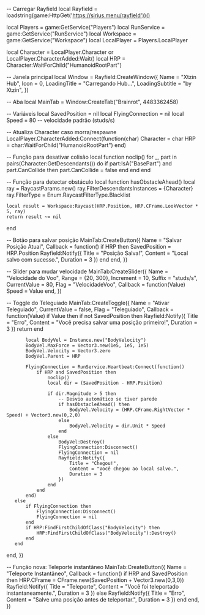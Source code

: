 -- Carregar Rayfield
local Rayfield = loadstring(game:HttpGet('https://sirius.menu/rayfield'))()

local Players = game:GetService("Players")
local RunService = game:GetService("RunService")
local Workspace = game:GetService("Workspace")
local LocalPlayer = Players.LocalPlayer

local Character = LocalPlayer.Character or LocalPlayer.CharacterAdded:Wait()
local HRP = Character:WaitForChild("HumanoidRootPart")

-- Janela principal
local Window = Rayfield:CreateWindow({
   Name = "Xtzin Hub",
   Icon = 0,
   LoadingTitle = "Carregando Hub...",
   LoadingSubtitle = "by Xtzin",
})

-- Aba
local MainTab = Window:CreateTab("Brainrot", 4483362458)

-- Variáveis
local SavedPosition = nil
local FlyingConnection = nil
local Speed = 80 -- velocidade padrão (studs/s)

-- Atualiza Character caso morra/respawne
LocalPlayer.CharacterAdded:Connect(function(char)
    Character = char
    HRP = char:WaitForChild("HumanoidRootPart")
end)

-- Função para desativar colisão
local function noclip()
    for _, part in pairs(Character:GetDescendants()) do
        if part:IsA("BasePart") and part.CanCollide then
            part.CanCollide = false
        end
    end
end

-- Função para detectar obstáculo
local function hasObstacleAhead()
    local ray = RaycastParams.new()
    ray.FilterDescendantsInstances = {Character}
    ray.FilterType = Enum.RaycastFilterType.Blacklist

    local result = Workspace:Raycast(HRP.Position, HRP.CFrame.LookVector * 5, ray)
    return result ~= nil
end

-- Botão para salvar posição
MainTab:CreateButton({
   Name = "Salvar Posição Atual",
   Callback = function()
       if HRP then
           SavedPosition = HRP.Position
           Rayfield:Notify({
               Title = "Posição Salva!",
               Content = "Local salvo com sucesso.",
               Duration = 3
           })
       end
   end,
})

-- Slider para mudar velocidade
MainTab:CreateSlider({
    Name = "Velocidade do Voo",
    Range = {20, 300},
    Increment = 10,
    Suffix = "studs/s",
    CurrentValue = 80,
    Flag = "VelocidadeVoo",
    Callback = function(Value)
        Speed = Value
    end,
})

-- Toggle do Teleguiado
MainTab:CreateToggle({
   Name = "Ativar Teleguiado",
   CurrentValue = false,
   Flag = "Teleguiado",
   Callback = function(Value)
       if Value then
           if not SavedPosition then
               Rayfield:Notify({
                   Title = "Erro",
                   Content = "Você precisa salvar uma posição primeiro!",
                   Duration = 3
               })
               return
           end

           local BodyVel = Instance.new("BodyVelocity")
           BodyVel.MaxForce = Vector3.new(1e5, 1e5, 1e5)
           BodyVel.Velocity = Vector3.zero
           BodyVel.Parent = HRP

           FlyingConnection = RunService.Heartbeat:Connect(function()
               if HRP and SavedPosition then
                   noclip()
                   local dir = (SavedPosition - HRP.Position)

                   if dir.Magnitude > 5 then
                       -- Desvio automático se tiver parede
                       if hasObstacleAhead() then
                           BodyVel.Velocity = (HRP.CFrame.RightVector * Speed) + Vector3.new(0,2,0)
                       else
                           BodyVel.Velocity = dir.Unit * Speed
                       end
                   else
                       BodyVel:Destroy()
                       FlyingConnection:Disconnect()
                       FlyingConnection = nil
                       Rayfield:Notify({
                           Title = "Chegou!",
                           Content = "Você chegou ao local salvo.",
                           Duration = 3
                       })
                   end
               end
           end)
       else
           if FlyingConnection then
               FlyingConnection:Disconnect()
               FlyingConnection = nil
           end
           if HRP:FindFirstChildOfClass("BodyVelocity") then
               HRP:FindFirstChildOfClass("BodyVelocity"):Destroy()
           end
       end
   end,
})

-- Função nova: Teleporte instantâneo
MainTab:CreateButton({
   Name = "Teleporte Instantâneo",
   Callback = function()
       if HRP and SavedPosition then
           HRP.CFrame = CFrame.new(SavedPosition + Vector3.new(0,3,0))
           Rayfield:Notify({
               Title = "Teleporte",
               Content = "Você foi teleportado instantaneamente.",
               Duration = 3
           })
       else
           Rayfield:Notify({
               Title = "Erro",
               Content = "Salve uma posição antes de teleportar.",
               Duration = 3
           })
       end
   end,
})
